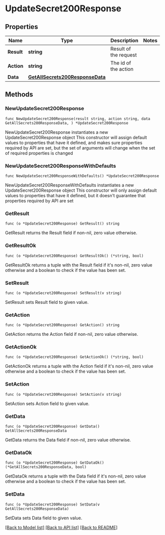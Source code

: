 # UpdateSecret200Response

## Properties

Name | Type | Description | Notes
------------ | ------------- | ------------- | -------------
**Result** | **string** | Result of the request | 
**Action** | **string** | The id of the action | 
**Data** | [**GetAllSecrets200ResponseData**](GetAllSecrets200ResponseData.md) |  | 

## Methods

### NewUpdateSecret200Response

`func NewUpdateSecret200Response(result string, action string, data GetAllSecrets200ResponseData, ) *UpdateSecret200Response`

NewUpdateSecret200Response instantiates a new UpdateSecret200Response object
This constructor will assign default values to properties that have it defined,
and makes sure properties required by API are set, but the set of arguments
will change when the set of required properties is changed

### NewUpdateSecret200ResponseWithDefaults

`func NewUpdateSecret200ResponseWithDefaults() *UpdateSecret200Response`

NewUpdateSecret200ResponseWithDefaults instantiates a new UpdateSecret200Response object
This constructor will only assign default values to properties that have it defined,
but it doesn't guarantee that properties required by API are set

### GetResult

`func (o *UpdateSecret200Response) GetResult() string`

GetResult returns the Result field if non-nil, zero value otherwise.

### GetResultOk

`func (o *UpdateSecret200Response) GetResultOk() (*string, bool)`

GetResultOk returns a tuple with the Result field if it's non-nil, zero value otherwise
and a boolean to check if the value has been set.

### SetResult

`func (o *UpdateSecret200Response) SetResult(v string)`

SetResult sets Result field to given value.


### GetAction

`func (o *UpdateSecret200Response) GetAction() string`

GetAction returns the Action field if non-nil, zero value otherwise.

### GetActionOk

`func (o *UpdateSecret200Response) GetActionOk() (*string, bool)`

GetActionOk returns a tuple with the Action field if it's non-nil, zero value otherwise
and a boolean to check if the value has been set.

### SetAction

`func (o *UpdateSecret200Response) SetAction(v string)`

SetAction sets Action field to given value.


### GetData

`func (o *UpdateSecret200Response) GetData() GetAllSecrets200ResponseData`

GetData returns the Data field if non-nil, zero value otherwise.

### GetDataOk

`func (o *UpdateSecret200Response) GetDataOk() (*GetAllSecrets200ResponseData, bool)`

GetDataOk returns a tuple with the Data field if it's non-nil, zero value otherwise
and a boolean to check if the value has been set.

### SetData

`func (o *UpdateSecret200Response) SetData(v GetAllSecrets200ResponseData)`

SetData sets Data field to given value.



[[Back to Model list]](../README.md#documentation-for-models) [[Back to API list]](../README.md#documentation-for-api-endpoints) [[Back to README]](../README.md)


